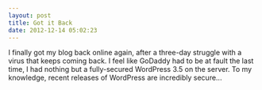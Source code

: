 ```yaml
---
layout: post
title: Got it Back
date: 2012-12-14 05:02:23
---
```

I finally got my blog back online again, after a three-day struggle with a virus that keeps coming back. I feel like GoDaddy had to be at fault the last time, I had nothing but a fully-secured WordPress 3.5 on the server. To my knowledge, recent releases of WordPress are incredibly secure...
